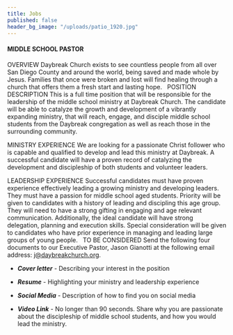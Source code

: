 ```yaml
---
title: Jobs
published: false
header_bg_image: "/uploads/patio_1920.jpg"
---
```


#### MIDDLE SCHOOL PASTOR

OVERVIEW
Daybreak Church exists to see countless people from all over San Diego County and around the world, being saved and made whole by Jesus. Families that once were broken and lost will find healing through a church that offers them a fresh start and lasting hope.
 
POSITION DESCRIPTION
This is a full time position that will be responsible for the leadership of the middle school ministry at Daybreak Church. The candidate will be able to catalyze the growth and development of a vibrantly expanding ministry, that will reach, engage, and disciple middle school students from the Daybreak congregation as well as reach those in the surrounding community.

MINISTRY EXPERIENCE
We are looking for a passionate Christ follower who is capable and qualified to develop and lead this ministry at Daybreak.  A successful candidate will have a proven record of catalyzing the development and discipleship of both students and volunteer leaders.

LEADERSHIP EXPERIENCE
Successful candidates must have proven experience effectively leading a growing ministry and developing leaders.  They must have a passion for middle school aged students. Priority will be given to candidates with a history of leading and discipling this age group. They will need to have a strong gifting in engaging and age relevant communication. Additionally, the ideal candidate will have strong delegation, planning and execution skills. Special consideration will be given to candidates who have prior experience in managing and leading large groups of young people.
 
TO BE CONSIDERED
Send the following four documents to our Executive Pastor, Jason Gianotti at the following email address: j@daybreakchurch.org.

* ***Cover letter*** - Describing your interest in the position

* ***Resume*** - Highlighting your ministry and leadership experience

* ***Social Media*** - Description of how to find you on social media

* ***Video Link*** - No longer than 90 seconds. Share why you are passionate about the discipleship of middle school students, and how you would lead the ministry.